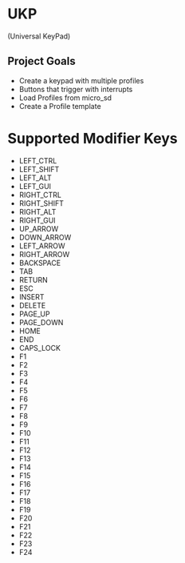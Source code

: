 # UKP
(Universal KeyPad)

## Project Goals
* Create a keypad with multiple profiles 
* Buttons that trigger with interrupts
* Load Profiles from micro_sd
* Create a Profile template

# Supported Modifier Keys
* LEFT_CTRL
* LEFT_SHIFT
* LEFT_ALT
* LEFT_GUI
* RIGHT_CTRL
* RIGHT_SHIFT
* RIGHT_ALT
* RIGHT_GUI
* UP_ARROW
* DOWN_ARROW
* LEFT_ARROW
* RIGHT_ARROW
* BACKSPACE
* TAB
* RETURN
* ESC
* INSERT
* DELETE
* PAGE_UP
* PAGE_DOWN
* HOME
* END
* CAPS_LOCK
* F1
* F2
* F3
* F4
* F5
* F6
* F7
* F8
* F9
* F10
* F11
* F12
* F13
* F14
* F15
* F16
* F17
* F18
* F19
* F20
* F21
* F22
* F23
* F24